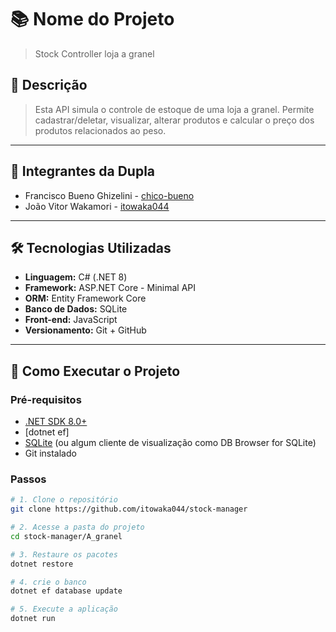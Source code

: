 
# 📚 Nome do Projeto

> Stock Controller loja a granel

## 🧾 Descrição

> Esta API simula o controle de estoque de uma loja a granel. Permite cadastrar/deletar, visualizar, alterar produtos e calcular o preço dos produtos relacionados ao peso.

---

## 👥 Integrantes da Dupla

- Francisco Bueno Ghizelini - [chico-bueno](https://github.com/chico-bueno)
- João Vitor Wakamori - [itowaka044](https://github.com/itowaka044)

---

## 🛠️ Tecnologias Utilizadas

- **Linguagem:** C# (.NET 8)
- **Framework:** ASP.NET Core - Minimal API
- **ORM:** Entity Framework Core
- **Banco de Dados:** SQLite
- **Front-end:** JavaScript
- **Versionamento:** Git + GitHub

---

## 🚀 Como Executar o Projeto

### Pré-requisitos

- [.NET SDK 8.0+](https://dotnet.microsoft.com/en-us/download)
- [dotnet ef]
- [SQLite](https://www.sqlite.org/download.html) (ou algum cliente de visualização como DB Browser for SQLite)
- Git instalado

### Passos

```bash
# 1. Clone o repositório
git clone https://github.com/itowaka044/stock-manager

# 2. Acesse a pasta do projeto
cd stock-manager/A_granel

# 3. Restaure os pacotes
dotnet restore

# 4. crie o banco
dotnet ef database update

# 5. Execute a aplicação
dotnet run

